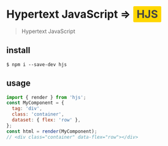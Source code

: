 # Hypertext JavaScript => <span style="background-color: gold; color: #444; padding: 4px 9px; border-radius: 3px;">HJS</span>

> Hypertext JavaScript

## install

`$ npm i --save-dev hjs`

## usage

```js
import { render } from 'hjs';
const MyComponent = {
  tag: 'div',
  class: 'container',
  dataset: { flex: 'row' },
};
const html = render(MyComponent);
// <div class="container" data-flex="row"></div>
```
